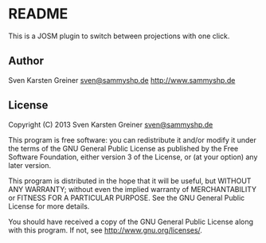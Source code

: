 README 
======

This is a JOSM plugin to switch between projections with one click.


Author
------

Sven Karsten Greiner <sven@sammyshp.de>
http://www.sammyshp.de


License
-------

Copyright (C) 2013 Sven Karsten Greiner <sven@sammyshp.de>

This program is free software: you can redistribute it and/or modify
it under the terms of the GNU General Public License as published by
the Free Software Foundation, either version 3 of the License, or
(at your option) any later version.

This program is distributed in the hope that it will be useful,
but WITHOUT ANY WARRANTY; without even the implied warranty of
MERCHANTABILITY or FITNESS FOR A PARTICULAR PURPOSE. See the
GNU General Public License for more details.

You should have received a copy of the GNU General Public License
along with this program. If not, see <http://www.gnu.org/licenses/>.
